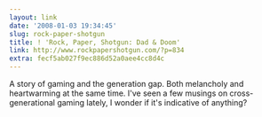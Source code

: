 ```yaml
---
layout: link
date: '2008-01-03 19:34:45'
slug: rock-paper-shotgun
title: ! 'Rock, Paper, Shotgun: Dad & Doom'
link: http://www.rockpapershotgun.com/?p=834
extra: fecf5ab027f9ec886d52a0aee4cc8d4c
---
```


A story of gaming and the generation gap. Both melancholy and heartwarming at the same time. I've seen a few musings on cross-generational gaming lately, I wonder if it's indicative of anything?
